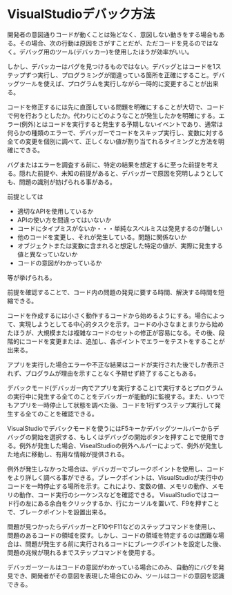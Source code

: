 # VisualStudioデバック方法

開発者の意図通りコードが動くことは殆どなく、意図しない動きをする場合もある。その場合、次の行動は原因をさがすことだが、ただコードを見るのではなく。デバッグ用のツール(デバッカー)を使用したほうが効率がいい。

しかし、デバッカーはバグを見つけるものではない。デバッグとはコードを1ステップずつ実行し、プログラミングが間違っている箇所を正確にすること。デバッグツールを使えば、プログラムを実行しながら一時的に変更することが出来る。

コードを修正するには先に直面している問題を明確にすることが大切で、コードで何を行おうとしたか。代わりにどのようなことが発生したかを明確にする。エラー(例外)とはコードを実行すると発生する予期しないイベントであり、通常は何らかの種類のエラーで、デバッガーでコードをスキップ実行し、変数に対する全ての変更を個別に調べて、正しくない値が割り当てれるタイミングと方法を明確にできる。

バグまたはエラーを調査する前に、特定の結果を想定するに至った前提を考える。隠れた前提や、未知の前提があると、デバッガーで原因を究明しようとしても、問題の識別が妨げられる事がある。

前提としては
- 適切なAPIを使用しているか
- APIの使い方を間違ってはいないか
- コードにタイプミスがないか・・・単純なスペルミスは発見するのが難しい
- 他のコードを変更し、それが発生している。問題に関係ないか
- オブジェクトまたは変数に含まれると想定した特定の値が、実際に発生する値と異なっていないか
- コードの意図がわかっているか

等が挙げられる。

前提を確認することで、コード内の問題の発見に要する時間、解決する時間を短縮できる。

コードを作成するには小さく動作するコードから始めるようにする。場合によって、実現しようとしてる中心的タスクを示す。コードの小さなまとまりから始めたほうが、大規模または複雑なコードのセットの修正が容易になる。その後、段階的にコードを変更または、追加し、各ポイントでエラーをテストをすることが出来る。

アプリを実行した場合エラーや不正な結果はコードが実行された後でしか表示されず、プログラムが理由を示すことなく予期せず終了することもある。

デバックモード(デバッガー内でアプリを実行すること)で実行するとプログラムの実行中に発生する全てのことをデバッガーが能動的に監視する。また、いつでもアプリを一時停止して状態を調べた後、コードを1行ずつステップ実行して発生する全てのことを確認できる。

VisualStudioでデバックモードを使うにはF5キーかデバッグツールバーからデバッグの開始を選択する、もしくはデバッグの開始ボタンを押すことで使用できる。例外が発生した場合、VisealStudioの例外ヘルパーによって、例外が発生した地点に移動し、有用な情報が提供される。

例外が発生しなかった場合は、デバッガーでブレークポイントを使用し、コードをより詳しく調べる事ができる。ブレークポイントは、VisualStudioが実行中のコードを一時停止する場所を示す。これにより、変数の値、メモリの動作、メモリの動作、コード実行のシーケンスなどを確認できる。
VisualStudioではコード行の左にある余白をクリックするか、行にカーソルを置いて、F9を押すことで、ブレークポイントを設置出来る。

問題が見つかったらデバッガーとF10やF11などのステップコマンドを使用し、問題のあるコードの領域を探す。しかし、コードの領域を特定するのは困難な場合は、問題が発生する前に実行されるコードにブレークポイントを設定した後、問題の兆候が現れるまでステップコマンドを使用する。

デバッガーツールはコードの意図がわかっている場合にのみ、自動的にバグを発見でき、開発者がその意図を表現した場合にのみ、ツールはコードの意図を認識できる。